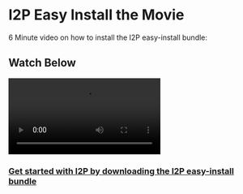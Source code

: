 I2P Easy Install the Movie
==========================

6 Minute video on how to install the I2P easy-install bundle:

Watch Below
-----------

<video>
    <source src="easyinstall.webm" type="video/webm">
</video>

### [Get started with I2P by downloading the I2P easy-install bundle](https://geti2p.net/en/download/easyinstall)
